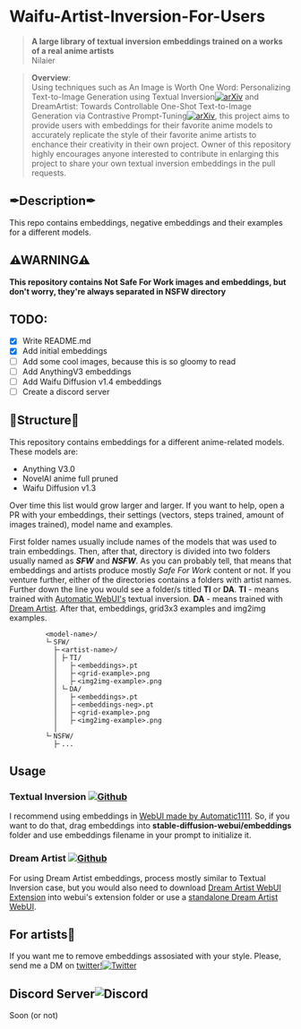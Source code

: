 # Waifu-Artist-Inversion-For-Users

> **A large library of textual inversion embeddings trained on a works of a real anime artists**<br>
> Nilaier <br>

>**Overview**: <br>
> Using techniques such as An Image is Worth One Word: Personalizing Text-to-Image Generation using Textual Inversion[![arXiv](https://img.shields.io/badge/arXiv-2208.01618-b31b1b.svg)](https://arxiv.org/abs/2208.01618) and DreamArtist: Towards Controllable One-Shot Text-to-Image Generation via Contrastive Prompt-Tuning[![arXiv](https://img.shields.io/badge/arXiv-2211.11337-b31b1b.svg)](https://arxiv.org/abs/2211.11337), this project aims to provide users with embeddings for their favorite anime models to accurately replicate the style of their favorite anime artists to enchance their creativity in their own project. Owner of this repository highly encourages anyone interested to contribute in enlarging this project to share your own textual inversion embeddings in the pull requests.

## ✒Description✒
This repo contains embeddings, negative embeddings and their examples for a different models.

## ⚠**WARNING**⚠
**This repository contains Not Safe For Work images and embeddings, but don't worry, they're always separated in NSFW directory**

## TODO:
- [x] Write README.md
- [x] Add initial embeddings
- [ ] Add some cool images, because this is so gloomy to read
- [ ] Add AnythingV3 embeddings
- [ ] Add Waifu Diffusion v1.4 embeddings
- [ ] Create a discord server

## 📁Structure📁

This repository contains embeddings for a different anime-related models.
These models are:

- Anything V3.0
- NovelAI anime full pruned
- Waifu Diffusion v1.3

Over time this list would grow larger and larger.
If you want to help, open a PR with your embeddings, their settings (vectors, steps trained, amount of images trained), model name and examples.

First folder names usually include names of the models that was used to train embeddings. Then, after that, directory is divided into two folders usually named as ***SFW*** and ***NSFW***. As you can probably tell, that means that embeddings and artists produce mostly *Safe For Work* content or not. If you venture further, either of the directories contains a folders with artist names. Further down the line you would see a folder/s titled **TI** or **DA**. **TI** - means trained with [Automatic WebUI's](https://github.com/AUTOMATIC1111/stable-diffusion-webui) textual inversion. **DA** - means trained with [Dream Artist](https://github.com/7eu7d7/DreamArtist-stable-diffusion). After that, embeddings, grid3x3 examples and img2img examples.
```
         <model-name>/
         └╴SFW/
           ├╴<artist-name>/
           │ ├╴TI/
           │   ├╴<embeddings>.pt
           │   ├╴<grid-example>.png
           │   ├╴<img2img-example>.png
           │ └╴DA/
           │   ├╴<embeddings>.pt
           │   ├╴<embeddings-neg>.pt
           │   ├╴<grid-example>.png
           │   ├╴<img2img-example>.png
           │
         └╴NSFW/
           ├╴...
```

## Usage

### Textual Inversion [![Github](https://files.catbox.moe/oo19z8.png)](https://github.com/rinongal/textual_inversion)

I recommend using embeddings in [WebUI made by Automatic1111](https://github.com/AUTOMATIC1111/stable-diffusion-webui). So, if you want to do that, drag embeddings into **stable-diffusion-webui/embeddings** folder and use embeddings filename in your prompt to initialize it.

### Dream Artist [![Github](https://files.catbox.moe/oo19z8.png)](https://github.com/7eu7d7/DreamArtist-stable-diffusion)

For using Dream Artist embeddings, process mostly similar to Textual Inversion case, but you would also need to download [Dream Artist WebUI Extension](https://github.com/7eu7d7/DreamArtist-sd-webui-extension) into webui's extension folder or use a [standalone Dream Artist WebUI](https://github.com/7eu7d7/DreamArtist-stable-diffusion).

## For artists🎨
If you want me to remove embeddings assosiated with your style. Please, send me a DM on [twitter!](https://twitter.com/NilaierMusic)[![Twitter](https://files.catbox.moe/1z7x6d.png)](https://twitter.com/NilaierMusic)

## Discord Server![Discord](https://files.catbox.moe/v3q557.png)
Soon (or not)
